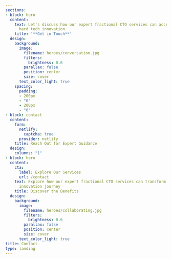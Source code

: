 ```yaml
---
sections:
- block: hero
  content:
    text: Let's discuss how our expert fractional CTO services can accelerate your
      hard tech innovation
    title: '**Get in Touch**'
  design:
    background:
      image:
        filename: heroes/conversation.jpg
        filters:
          brightness: 0.6
        parallax: false
        position: center
        size: cover
      text_color_light: true
    spacing:
      padding:
      - 200px
      - "0"
      - 200px
      - "0"
- block: contact
  content:
    form:
      netlify:
        captcha: true
      provider: netlify
    title: Reach Out for Expert Guidance
  design:
    columns: "1"
- block: hero
  content:
    cta:
      label: Explore Our Services
      url: /contact
    text: Explore how our expert fractional CTO services can transform your hard tech
      innovation journey
    title: Discover the Benefits
  design:
    background:
      image:
        filename: heroes/collaborating.jpg
        filters:
          brightness: 0.6
        parallax: false
        position: center
        size: cover
      text_color_light: true
title: Contact
type: landing
---
```

